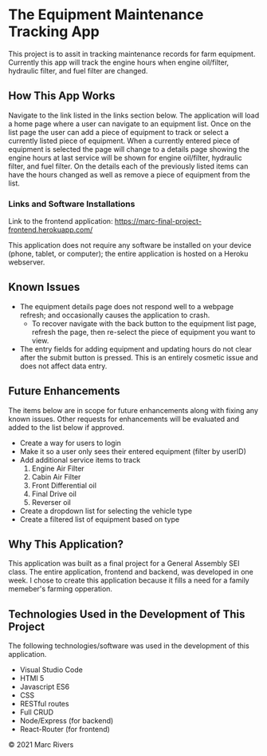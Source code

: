 # The Equipment Maintenance Tracking App

This project is to assit in tracking maintenance records for farm equipment. Currently this app will track the engine hours when engine oil/filter, hydraulic filter, and fuel filter are changed.

## How This App Works

Navigate to the link listed in the links section below. The application will load a home page where a user can navigate to an equipment list. Once on the list page the user can add a piece of equipment to track or select a currently listed piece of equipment. When a currently entered piece of equipment is selected the page will change to a details page showing the engine hours at last service will be shown for engine oil/filter, hydraulic filter, and fuel filter. On the details each of the previously listed items can have the hours changed as well as remove a piece of equipment from the list.

### Links and Software Installations 

Link to the frontend application: https://marc-final-project-frontend.herokuapp.com/

This application does not require any software be installed on your device (phone, tablet, or computer); the entire application is hosted on a Heroku webserver.


## Known Issues
- The equipment details page does not respond well to a webpage refresh; and occasionally causes the application to crash. 
    * To recover navigate with the back button to the equipment list page, refresh the page, then re-select the piece of equipment you want to view.
- The entry fields for adding equipment and updating hours do not clear after the submit button is pressed. This is an entirely cosmetic issue and does not affect data entry.


## Future Enhancements
The items below are in scope for future enhancements along with fixing any known issues. Other requests for enhancements will be evaluated and added to the list below if approved.

- Create a way for users to login
- Make it so a user only sees their entered equipment (filter by userID)
- Add additional service items to track
    1. Engine Air Filter
    2. Cabin Air Filter
    3. Front Differential oil
    4. Final Drive oil
    5. Reverser oil
- Create a dropdown list for selecting the vehicle type
- Create a filtered list of equipment based on type



## Why This Application?
This application was built as a final project for a General Assembly SEI class. The entire application, frontend and backend, was developed in one week. I chose to create this application because it fills a need for a family memeber's farming opperation.



## Technologies Used in the Development of This Project
The following technologies/software was used in the development of this application.

- Visual Studio Code
- HTMl 5
- Javascript ES6
- CSS
- RESTful routes
- Full CRUD
- Node/Express (for backend)
- React-Router (for frontend)


© 2021 Marc Rivers 